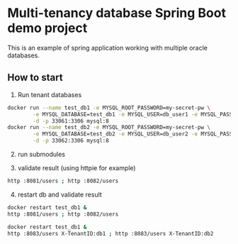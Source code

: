 # Multi-tenancy database Spring Boot demo project

This is an example of spring application working with multiple oracle databases.

## How to start

1. Run tenant databases
```bash
docker run --name test_db1 -e MYSQL_ROOT_PASSWORD=my-secret-pw \
        -e MYSQL_DATABASE=test_db1 -e MYSQL_USER=db_user1 -e MYSQL_PASSWORD=db_pwd \
        -d -p 33061:3306 mysql:8
docker run --name test_db2 -e MYSQL_ROOT_PASSWORD=my-secret-pw \
        -e MYSQL_DATABASE=test_db2 -e MYSQL_USER=db_user2 -e MYSQL_PASSWORD=db_pwd \
        -d -p 33062:3306 mysql:8
```

2. run submodules

3. validate result (using httpie for example)

```bash
http :8081/users ; http :8082/users
```

4. restart db and validate result

```bash
docker restart test_db1 &
http :8081/users ; http :8082/users

docker restart test_db1 &
http :8083/users X-TenantID:db1 ; http :8083/users X-TenantID:db2
```
